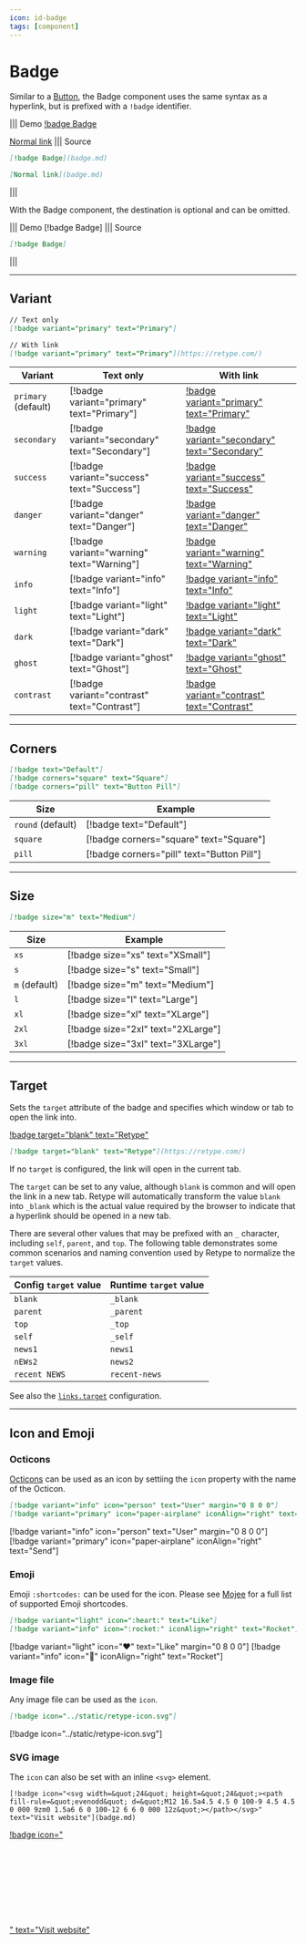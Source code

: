 ```yaml
---
icon: id-badge
tags: [component]
---
```

# Badge

Similar to a [Button](button.md), the Badge component uses the same syntax as a hyperlink, but is prefixed with a `!badge` identifier.

||| Demo
[!badge Badge](badge.md)

[Normal link](badge.md)
||| Source
```md
[!badge Badge](badge.md)

[Normal link](badge.md)
```
|||

With the Badge component, the destination is optional and can be omitted.

||| Demo
[!badge Badge]
||| Source
```md
[!badge Badge]
```
|||

---

## Variant

```md
// Text only
[!badge variant="primary" text="Primary"]

// With link
[!badge variant="primary" text="Primary"](https://retype.com/)
```

| Variant | Text only | With link | 
| --- | --- | --- |
| `primary` (default) | [!badge variant="primary" text="Primary"] | [!badge variant="primary" text="Primary"](#variant) |
| `secondary` | [!badge variant="secondary" text="Secondary"] | [!badge variant="secondary" text="Secondary"](#variant) |
| `success` | [!badge variant="success" text="Success"] | [!badge variant="success" text="Success"](#variant) |
| `danger` | [!badge variant="danger" text="Danger"] | [!badge variant="danger" text="Danger"](#variant) |
| `warning` | [!badge variant="warning" text="Warning"] | [!badge variant="warning" text="Warning"](#variant) |
| `info` | [!badge variant="info" text="Info"] | [!badge variant="info" text="Info"](#variant) |
| `light` | [!badge variant="light" text="Light"] | [!badge variant="light" text="Light"](#variant) |
| `dark` | [!badge variant="dark" text="Dark"] | [!badge variant="dark" text="Dark"](#variant) |
| `ghost` | [!badge variant="ghost" text="Ghost"] | [!badge variant="ghost" text="Ghost"](#variant) |
| `contrast` | [!badge variant="contrast" text="Contrast"] | [!badge variant="contrast" text="Contrast"](#variant) |

---

## Corners

```md
[!badge text="Default"]
[!badge corners="square" text="Square"]
[!badge corners="pill" text="Button Pill"]
```

| Size | Example |
| --- | --- |
| `round` (default) | [!badge text="Default"] |
| `square` | [!badge corners="square" text="Square"] |
| `pill` | [!badge corners="pill" text="Button Pill"] |

---

## Size

```md
[!badge size="m" text="Medium"]
```

| Size | Example |
| --- | --- |
| `xs` | [!badge size="xs" text="XSmall"] |
| `s` | [!badge size="s" text="Small"] |
| `m` (default) | [!badge size="m" text="Medium"] |
| `l` | [!badge size="l" text="Large"] |
| `xl` | [!badge size="xl" text="XLarge"] |
| `2xl` | [!badge size="2xl" text="2XLarge"] |
| `3xl` | [!badge size="3xl" text="3XLarge"] |

---

## Target

Sets the `target` attribute of the badge and specifies which window or tab to open the link into.

[!badge target="blank" text="Retype"](https://retype.com/)

```md
[!badge target="blank" text="Retype"](https://retype.com/)
```

If no `target` is configured, the link will open in the current tab.

The `target` can be set to any value, although `blank` is common and will open the link in a new tab. Retype will automatically transform the value `blank` into `_blank` which is the actual value required by the browser to indicate that a hyperlink should be opened in a new tab.

There are several other values that may be prefixed with an `_` character, including `self`, `parent`, and `top`. The following table demonstrates some common scenarios and naming convention used by Retype to normalize the `target` values.

Config `target` value | Runtime `target` value
--- | ---
`blank` | `_blank`
`parent` | `_parent`
`top` | `_top`
`self` | `_self`
`news1` | `news1`
`nEWs2` | `news2`
`recent NEWS` | `recent-news`

See also the [`links.target`](/configuration/project.md#target) configuration.

---

## Icon and Emoji

### Octicons

[Octicons](/components/octicons.md) can be used as an icon by settiing the `icon` property with the name of the Octicon.

```md
[!badge variant="info" icon="person" text="User" margin="0 8 0 0"]
[!badge variant="primary" icon="paper-airplane" iconAlign="right" text="Send"]
```

[!badge variant="info" icon="person" text="User" margin="0 8 0 0"]
[!badge variant="primary" icon="paper-airplane" iconAlign="right" text="Send"]

### Emoji

Emoji `:shortcodes:` can be used for the icon. Please see [Mojee](https://mojee.io/emojis) for a full list of supported Emoji shortcodes.

```md
[!badge variant="light" icon=":heart:" text="Like"]
[!badge variant="info" icon=":rocket:" iconAlign="right" text="Rocket"]
```

[!badge variant="light" icon=":heart:" text="Like" margin="0 8 0 0"]
[!badge variant="info" icon=":rocket:" iconAlign="right" text="Rocket"]

### Image file

Any image file can be used as the `icon`.

```md
[!badge icon="../static/retype-icon.svg"]
```

[!badge icon="../static/retype-icon.svg"]

### SVG image

The `icon` can also be set with an inline `<svg>` element.

```
[!badge icon="<svg width=&quot;24&quot; height=&quot;24&quot;><path fill-rule=&quot;evenodd&quot; d=&quot;M12 16.5a4.5 4.5 0 100-9 4.5 4.5 0 000 9zm0 1.5a6 6 0 100-12 6 6 0 000 12z&quot;></path></svg>" text="Visit website"](badge.md)
```

[!badge icon="<svg width=&quot;24&quot; height=&quot;24&quot;><path fill-rule=&quot;evenodd&quot; d=&quot;M12 16.5a4.5 4.5 0 100-9 4.5 4.5 0 000 9zm0 1.5a6 6 0 100-12 6 6 0 000 12z&quot;></path></svg>" text="Visit website"](badge.md)